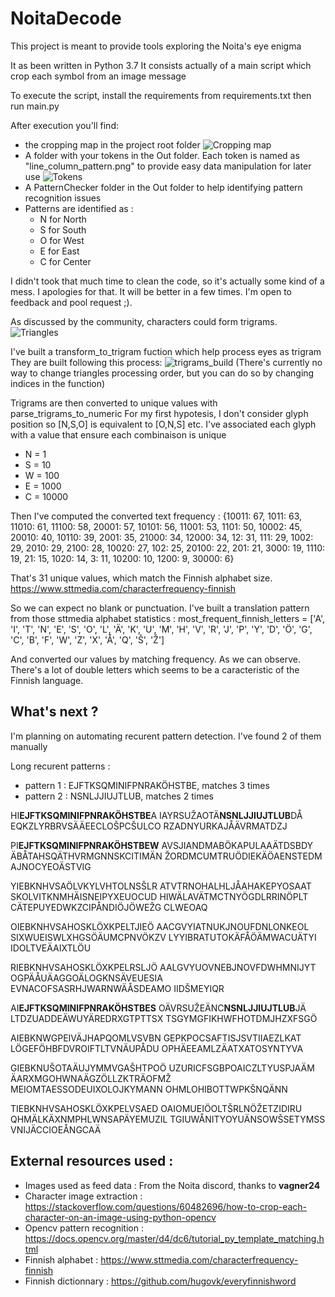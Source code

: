# NoitaDecode

This project is meant to provide tools exploring the Noita's eye enigma

It as been written in Python 3.7
It consists actually of a main script which crop each symbol from an image message

To execute the script, install the requirements from requirements.txt then run main.py

After execution you'll find:
- the cropping map in the project root folder
![Cropping map](https://i.postimg.cc/fMPRLwTc/E1.png)
- A folder with your tokens in the Out folder. Each token is named as "line_column_pattern.png" to provide easy data manipulation for later use
![Tokens](https://i.postimg.cc/XJ7zfRcT/Capture.jpg)
- A PatternChecker folder in the Out folder to help identifying pattern recognition issues
- Patterns are identified as :
  - N for North
  - S for South
  - O for West
  - E for East
  - C for Center

I didn't took that much time to clean the code, so it's actually some kind of a mess. I apologies for that. It will be better in a few times.
I'm open to feedback and pool request ;).

As discussed by the community, characters could form trigrams.
![Triangles](https://i.postimg.cc/QsZw3RsH/graphic-design-is-my-passion2.png?dl=1)

I've built a transform_to_trigram fuction which help process eyes as trigram
They are built following this process:
![trigrams_build](https://i.postimg.cc/VLWGkVrd/trigrams-process.jpg)
(There's currently no way to change triangles processing order, but you can do so by changing indices in the function)

Trigrams are then converted to unique values with parse_trigrams_to_numeric
For my first hypotesis, I don't consider glyph position so [N,S,O] is equivalent to [O,N,S] etc.
I've associated each glyph with a value that ensure each combinaison is unique  
  - N = 1
  - S = 10
  - W = 100
  - E = 1000
  - C = 10000
 
 Then I've computed the converted text frequency :
 {10011: 67, 1011: 63, 11010: 61, 11100: 58, 20001: 57, 10101: 56, 11001: 53, 1101: 50, 10002: 45, 20010: 40, 10110: 39, 2001: 35, 21000: 34, 12000: 34, 12: 31, 111: 29, 1002: 29, 2010: 29, 2100: 28, 10020: 27, 102: 25, 20100: 22, 201: 21, 3000: 19, 1110: 19, 21: 15, 1020: 14, 3: 11, 10200: 10, 1200: 9, 30000: 6}
 
 That's 31 unique values, which match the Finnish alphabet size.
 https://www.sttmedia.com/characterfrequency-finnish
 
So we can expect no blank or punctuation.
I've built a translation pattern from those sttmedia alphabet statistics :
most_frequent_finnish_letters = ['A', 'I', 'T', 'N', 'E', 'S', 'O', 'L', 'Ä', 'K', 'U', 'M', 'H', 'V', 'R', 'J', 'P', 'Y', 'D', 'Ö', 'G', 'C', 'B', 'F', 'W', 'Z', 'X', 'Å', 'Q', 'Š', 'Ž']

And converted our values by matching frequency.
As we can observe. There's a lot of double letters which seems to be a caracteristic of the Finnish language.

## What's next ?

I'm planning on automating recurent pattern detection.
I've found 2 of them manually

Long recurent patterns :
- pattern 1 : EJFTKSQMINIFPNRAKÖHSTBE, matches 3 times
- pattern 2 : NSNLJJIUJTLUB, matches 2 times

HI**EJFTKSQMINIFPNRAKÖHSTBE**A
IAYRSUŽAOTÄ**NSNLJJIUJTLUB**DÅ
EQKZLYRBRVSÄÄEECLOŠPCŠULCO
RZADNYURKAJÅÄVRMATDZJ

PI**EJFTKSQMINIFPNRAKÖHSTBEW**
AVSJIANDMABÖKAPULAAÄTDSBDY
ÄBÅTAHSQÄTHVRMGNNSKCITIMÄN
ŽORDMCUMTRUÖDIEKÄÖAENSTEDM
AJNOCYEOÄSTVIG

YIEBKNHVSAÖLVKYLVHTOLNSŠLR
ATVTRNOHALHLJÅAHAKEPYOSAAT
SKOLVITKNMHÄISNEIPYXEUOCUD
HIWÄLAVÄTMCTNYÖGDLRRINÖPLT
CÄTEPUYEDWKZCIPÅNDIÖJÖWEŽG
CLWEOAQ

OIEBKNHVSAHOSKLÖXKPELTJIEÖ
AACGVYIATNUKJNOUFDNLONKEOL
SIXWUEISWLXHGSÖÄUMCPNVÖKZV
LYYIBRATUTOKÄFÅÖÄMWACUÄTYI
IDOLTVEÄAIXTLÖU

RIEBKNHVSAHOSKLÖXKPELRSLJÖ
AALGVYUOVNEBJNOVFDWHMNIJYT
OGPÄÅUÄAGGOÄLOGKNSÄVEUESIA
EVNACOFSASRHJWARNWÄÅSDEAMO
IIDŠMEYIQR

AI**EJFTKSQMINIFPNRAKÖHSTBES**
OÄVRSUŽEÄNC**NSNLJJIUJTLUB**JÄ
LTDZUADDEÄWUYÄREDRXGTPTTSX
TSGYMGFIKHWFHOTDMJHZXFSGÖ

AIEBKNWGPEIVÄJHAPQOMLVSVBN
GEPKPOCSAFTISJSVTIIAEZLKAT
LÖGEFÖHBFDVROIFTLTVNÄUPÅDU
OPHÄEEAMLZÄATXATOSYNTYVA

GIEBKNUŠOTAÄUJYMMVGAŠHTPOÖ
UZURICFSGBPOAICZLTYUSPJAÄM
ÄARXMGOHWNAÄGZÖLLZKTRÄOFMŽ
MEIOMTAESSODEUIXOLOJKYMANN
OHMLOHIBOTTWPKŠNQÄNN

TIEBKNHVSAHOSKLÖXKPELVSAED
OAIOMUEIÖOLTŠRLNÖŽETZIDIRU
QHMÄLKÄXNMPHLWNSAPÄYEMUZIL
TGIUWÅNITYOYUÄNSOWŠSETYMSS
VNIJÄCCIOEÅNGCAÄ


## External resources used :
* Images used as feed data : From the Noita discord, thanks to **vagner24** 
* Character image extraction : https://stackoverflow.com/questions/60482696/how-to-crop-each-character-on-an-image-using-python-opencv
* Opencv pattern recognition : https://docs.opencv.org/master/d4/dc6/tutorial_py_template_matching.html
* Finnish alphabet :  https://www.sttmedia.com/characterfrequency-finnish
* Finnish dictionnary : https://github.com/hugovk/everyfinnishword
